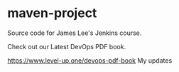 # maven-project
Source code for James Lee's Jenkins course.

Check out our Latest DevOps PDF book.

https://www.level-up.one/devops-pdf-book
My updates
